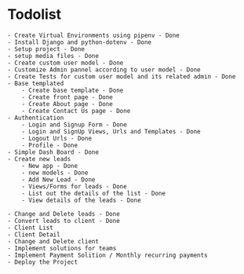 # Todolist
    - Create Virtual Environments using pipenv - Done
    - Install Django and python-dotenv - Done
    - Setup project - Done
    - setup media files - Done
    - Create custom user model - Done
    - Customize Admin pannel according to user model - Done
    - Create Tests for custom user model and its related admin - Done
    - Base templated
        - Create base template - Done
        - Create front page - Done
        - Create About page - Done
        - Create Contact Us page - Done
    - Authentication
        - Login and Signup Form - Done
        - Login and SignUp Views, Urls and Templates - Done
        - Logout Urls - Done
        - Profile - Done
    - Simple Dash Board - Done
    - Create new leads 
        - New app - Done
        - new models - Done
        - Add New Lead - Done
        - Views/Forms for leads - Done
        - List out the details of the list - Done
        - View details of the leads - Done

    - Change and Delete leads - Done
    - Convert leads to client - Done
    - Client List
    - Client Detail
    - Change and Delete client
    - Implement solutions for teams
    - Implement Payment Solition / Monthly recurring payments
    - Deploy the Project